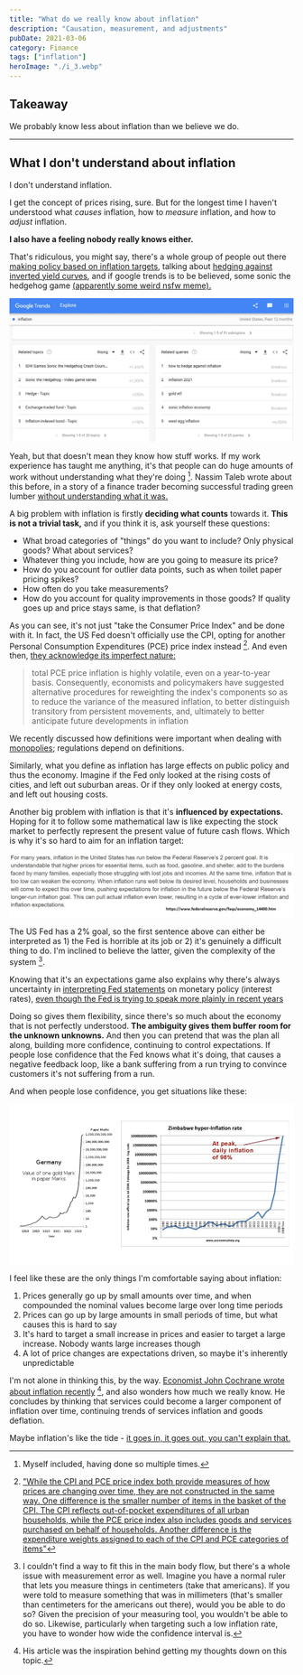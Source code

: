 ```yaml
---
title: "What do we really know about inflation"
description: "Causation, measurement, and adjustments"
pubDate: 2021-03-06
category: Finance
tags: ["inflation"]
heroImage: "./i_3.webp"
---
```


## Takeaway

We probably know less about inflation than we believe we do.

---

## What I don't understand about inflation

I don't understand inflation.

I get the concept of prices rising, sure. But for the longest time I haven't understood what _causes_ inflation, how to _measure_ inflation, and how to _adjust_ inflation.

**I also have a feeling nobody really knows either.**

That's ridiculous, you might say, there's a whole group of people out there [making policy based on inflation targets](https://www.federalreserve.gov/faqs/economy_14400.htm "fed"), talking about [hedging against inverted yield curves](https://www.chathamfinancial.com/insights/hedging-in-an-inverted-yield-curve-environment "yield"), and if google trends is to be believed, some sonic the hedgehog game [(apparently some weird nsfw meme).](https://tvtropes.org/pmwiki/pmwiki.php/VideoGame/SonicInflationAdventure "sonic")

![post](./i_1.webp)

Yeah, but that doesn't mean they know how stuff works. If my work experience has taught me anything, it's that people can do huge amounts of work without understanding what they're doing [^1]. Nassim Taleb wrote about this before, in a story of a finance trader becoming successful trading green lumber [without understanding what it was.](https://fs.blog/2016/11/green-lumber-fallacy/ "taleb")

A big problem with inflation is firstly **deciding what counts** towards it. **This is not a trivial task,** and if you think it is, ask yourself these questions:

- What broad categories of "things" do you want to include? Only physical goods? What about services?
- Whatever thing you include, how are you going to measure its price?
- How do you account for outlier data points, such as when toilet paper pricing spikes?
- How often do you take measurements?
- How do you account for quality improvements in those goods? If quality goes up and price stays same, is that deflation?

As you can see, it's not just "take the Consumer Price Index" and be done with it. In fact, the US Fed doesn't officially use the CPI, opting for another Personal Consumption Expenditures (PCE) price index instead [^2]. And even then, [they acknowledge its imperfect nature:](https://www.federalreserve.gov/econres/notes/feds-notes/comparing-two-measures-of-core-inflation-20190802.htm "fed")

> total PCE price inflation is highly volatile, even on a year-to-year basis. Consequently, economists and policymakers have suggested alternative procedures for reweighting the index's components so as to reduce the variance of the measured inflation, to better distinguish transitory from persistent movements, and, ultimately to better anticipate future developments in inflation

We recently discussed how definitions were important when dealing with [monopolies](https://avoidboringpeople.substack.com/p/monopoly-i-know-it-when-i-see-it "monopoly"); regulations depend on definitions.

Similarly, what you define as inflation has large effects on public policy and thus the economy. Imagine if the Fed only looked at the rising costs of cities, and left out suburban areas. Or if they only looked at energy costs, and left out housing costs.

Another big problem with inflation is that it's **influenced by expectations.** Hoping for it to follow some mathematical law is like expecting the stock market to perfectly represent the present value of future cash flows. Which is why it's so hard to aim for an inflation target:

![post](./i_2.webp)

The US Fed has a 2% goal, so the first sentence above can either be interpreted as 1) the Fed is horrible at its job or 2) it's genuinely a difficult thing to do. I'm inclined to believe the latter, given the complexity of the system [^3].

Knowing that it's an expectations game also explains why there's always uncertainty in [interpreting Fed statements](https://www.stlouisfed.org/open-vault/2019/may/how-read-fomc-statement "Fed") on monetary policy (interest rates), [even though the Fed is trying to speak more plainly in recent years](https://www.bankrate.com/banking/federal-reserve/fed-simple-communication-may-be-confusing-markets/ "Fed")

Doing so gives them flexibility, since there's so much about the economy that is not perfectly understood. **The ambiguity gives them buffer room for the unknown unknowns.** And then you can pretend that was the plan all along, building more confidence, continuing to control expectations. If people lose confidence that the Fed knows what it's doing, that causes a negative feedback loop, like a bank suffering from a run trying to convince customers it's not suffering from a run.

And when people lose confidence, you get situations like these:

![post](./i_3.webp)

I feel like these are the only things I'm comfortable saying about inflation:

1. Prices generally go up by small amounts over time, and when compounded the nominal values become large over long time periods
2. Prices can go up by large amounts in small periods of time, but what causes this is hard to say
3. It's hard to target a small increase in prices and easier to target a large increase. Nobody wants large increases though
4. A lot of price changes are expectations driven, so maybe it's inherently unpredictable

I'm not alone in thinking this, by the way. [Economist John Cochrane wrote about inflation recently](https://johnhcochrane.blogspot.com/2021/02/inflation-issues.html "john") [^4], and also wonders how much we really know. He concludes by thinking that services could become a larger component of inflation over time, continuing trends of services inflation and goods deflation.

Maybe inflation's like the tide - [it goes in, it goes out, you can't explain that.](https://www.newser.com/story/109164/bill-oreilly-to-atheists-you-cant-explain-the-tides.html "tide")

[^1]: Myself included, having done so multiple times.
[^2]: ["While the CPI and PCE price index both provide measures of how prices are changing over time, they are not constructed in the same way. One difference is the smaller number of items in the basket of the CPI. The CPI reflects out-of-pocket expenditures of all urban households, while the PCE price index also includes goods and services purchased on behalf of households. Another difference is the expenditure weights assigned to each of the CPI and PCE categories of items"](https://www.clevelandfed.org/en/our-research/center-for-inflation-research/consumer-price-data.aspx "fed")
[^3]: I couldn't find a way to fit this in the main body flow, but there's a whole issue with measurement error as well. Imagine you have a normal ruler that lets you measure things in centimeters (take that americans). If you were told to measure something that was in millimeters (that's smaller than centimeters for the americans out there), would you be able to do so? Given the precision of your measuring tool, you wouldn't be able to do so. Likewise, particularly when targeting such a low inflation rate, you have to wonder how wide the confidence interval is.
[^4]: His article was the inspiration behind getting my thoughts down on this topic.
